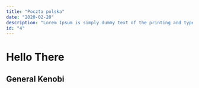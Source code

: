 ```yaml
---
title: "Poczta polska"
date: "2020-02-20"
description: "Lorem Ipsum is simply dummy text of the printing and typesetting industry. Lorem Ipsum has been the industry's standard dummy text ever since the 1500s, when an unknown printer took a galley of type and scrambled it to make a type specimen book. It has survived not only five centuries, but also the leap into electronic typesetting, remaining essentially unchanged."
id: "4"
---
```


# Hello There

## General Kenobi